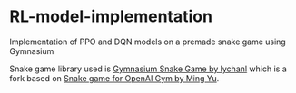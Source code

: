 # RL-model-implementation
Implementation of PPO and DQN models on a premade snake game using Gymnasium

Snake game library used is [Gymnasium Snake Game by lychanl](https://github.com/lychanl/Gymnasium_Snake_Game) which is a fork based on [Snake game for OpenAI Gym by Ming Yu](https://github.com/NaLooo/Gym_Snake_Game).
